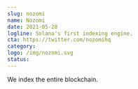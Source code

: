 ```yaml
---
slug: nozomi
name: Nozomi
date: 2021-05-28
logline: Solana's first indexing engine.
cta: https://twitter.com/nozomihq
category:
logo: /img/nozomi.svg
status:
---
```


We index the entire blockchain.
